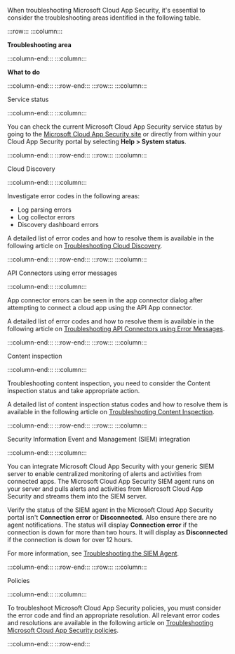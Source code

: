 When troubleshooting Microsoft Cloud App Security, it's essential to consider the troubleshooting areas identified in the following table.

:::row:::
  :::column:::
    

**Troubleshooting area**


  :::column-end:::
  :::column:::
    

**What to do**


  :::column-end:::
:::row-end:::
:::row:::
  :::column:::
    

Service status


  :::column-end:::
  :::column:::
    

You can check the current Microsoft Cloud App Security service status by going to the [Microsoft Cloud App Security site](https://status.cloudappsecurity.com/?azure-portal=true) or directly from within your Cloud App Security portal by selecting **Help &gt; System status**.


  :::column-end:::
:::row-end:::
:::row:::
  :::column:::
    

Cloud Discovery


  :::column-end:::
  :::column:::
    

Investigate error codes in the following areas:

 -  Log parsing errors
 -  Log collector errors
 -  Discovery dashboard errors

A detailed list of error codes and how to resolve them is available in the following article on [Troubleshooting Cloud Discovery](https://docs.microsoft.com/cloud-app-security/troubleshooting-cloud-discovery?azure-portal=true).


  :::column-end:::
:::row-end:::
:::row:::
  :::column:::
    

API Connectors using error messages


  :::column-end:::
  :::column:::
    

App connector errors can be seen in the app connector dialog after attempting to connect a cloud app using the API App connector.


A detailed list of error codes and how to resolve them is available in the following article on [Troubleshooting API Connectors using Error Messages](https://docs.microsoft.com/cloud-app-security/troubleshooting-api-connectors-using-error-messages?azure-portal=true).


  :::column-end:::
:::row-end:::
:::row:::
  :::column:::
    

Content inspection


  :::column-end:::
  :::column:::
    

Troubleshooting content inspection, you need to consider the Content inspection status and take appropriate action.


A detailed list of content inspection status codes and how to resolve them is available in the following article on [Troubleshooting Content Inspection](https://docs.microsoft.com/cloud-app-security/troubleshooting-content-inspection?azure-portal=true).


  :::column-end:::
:::row-end:::
:::row:::
  :::column:::
    

Security Information Event and Management (SIEM) integration


  :::column-end:::
  :::column:::
    

You can integrate Microsoft Cloud App Security with your generic SIEM server to enable centralized monitoring of alerts and activities from connected apps. The Microsoft Cloud App Security SIEM agent runs on your server and pulls alerts and activities from Microsoft Cloud App Security and streams them into the SIEM server.

Verify the status of the SIEM agent in the Microsoft Cloud App Security portal isn't **Connection error** or **Disconnected.** Also ensure there are no agent notifications. The status will display **Connection error** if the connection is down for more than two hours. It will display as **Disconnected** if the connection is down for over 12 hours.


For more information, see [Troubleshooting the SIEM Agent](https://docs.microsoft.com/cloud-app-security/troubleshooting-siem?azure-portal=true).


  :::column-end:::
:::row-end:::
:::row:::
  :::column:::
    

Policies


  :::column-end:::
  :::column:::
    

To troubleshoot Microsoft Cloud App Security policies, you must consider the error code and find an appropriate resolution. All relevant error codes and resolutions are available in the following article on [Troubleshooting Microsoft Cloud App Security policies](https://docs.microsoft.com/cloud-app-security/troubleshoot-policies?azure-portal=true).


  :::column-end:::
:::row-end:::
